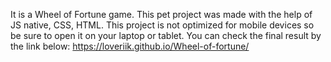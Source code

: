 It is a Wheel of Fortune game. This pet project was made with the help of JS native, CSS, HTML. This project is not optimized for mobile devices so be sure to open it on your laptop or tablet.  You can check the final result by the link below:
https://loveriik.github.io/Wheel-of-fortune/

